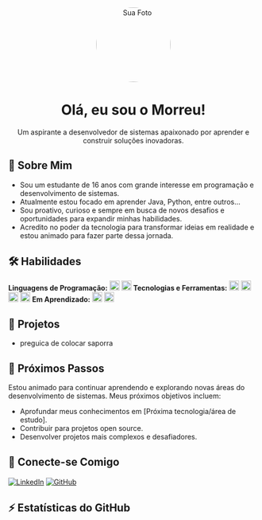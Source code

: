 <div align="center">
  <img src="(https://www.google.com/url?sa=i&url=https%3A%2F%2Fwww.reddit.com%2Fr%2FGatos%2Fcomments%2F1ae7qgi%2Fmeu_gato_%25C3%25A9_praticamente_o_gato_do_meme%2F&psig=AOvVaw3UkSvMruEpdaQQhlvshIkP&ust=1747787829725000&source=images&cd=vfe&opi=89978449&ved=0CBQQjRxqFwoTCJjDnZbnsI0DFQAAAAAdAAAAABAX)" alt="Sua Foto" width="150" height="150" style="border-radius: 50%;">
  <h1>Olá, eu sou o Morreu!</h1>
  <p>Um aspirante a desenvolvedor de sistemas apaixonado por aprender e construir soluções inovadoras.</p>
</div>

## 🚀 Sobre Mim

* Sou um estudante de 16 anos com grande interesse em programação e desenvolvimento de sistemas.
* Atualmente estou focado em aprender Java, Python, entre outros...
* Sou proativo, curioso e sempre em busca de novos desafios e oportunidades para expandir minhas habilidades.
* Acredito no poder da tecnologia para transformar ideias em realidade e estou animado para fazer parte dessa jornada.

## 🛠️ Habilidades

**Linguagens de Programação:**
<code><img height="20" src="https://img.shields.io/badge/Python-3776AB?style=for-the-badge&logo=python&logoColor=white" alt="Python"></code>
<code><img height="20" src="https://img.shields.io/badge/JavaScript-F7DF1E?style=for-the-badge&logo=javascript&logoColor=black" alt="JavaScript"></code>
**Tecnologias e Ferramentas:**
<code><img height="20" src="https://img.shields.io/badge/HTML5-E34F26?style=for-the-badge&logo=html5&logoColor=white" alt="HTML5"></code>
<code><img height="20" src="https://img.shields.io/badge/CSS3-1572B6?style=for-the-badge&logo=css3&logoColor=white" alt="CSS3"></code>
<code><img height="20" src="https://img.shields.io/badge/Git-F05032?style=for-the-badge&logo=git&logoColor=white" alt="Git"></code>
<code><img height="20" src="https://img.shields.io/badge/GitHub-181717?style=for-the-badge&logo=github&logoColor=white" alt="GitHub"></code>
**Em Aprendizado:**
<code><img height="20" src="https://img.shields.io/badge/Node.js-339933?style=for-the-badge&logo=nodedotjs&logoColor=white" alt="Node.js"></code>
<code><img height="20" src="https://img.shields.io/badge/React-61DAFB?style=for-the-badge&logo=react&logoColor=black" alt="React"></code>
## 💼 Projetos

* preguica de colocar saporra

## 🌱 Próximos Passos

Estou animado para continuar aprendendo e explorando novas áreas do desenvolvimento de sistemas. Meus próximos objetivos incluem:

* Aprofundar meus conhecimentos em [Próxima tecnologia/área de estudo].
* Contribuir para projetos open source.
* Desenvolver projetos mais complexos e desafiadores.

## 🔗 Conecte-se Comigo

<p align="left">
<a href="https://linkedin.com/in/SEU_PERFIL_DO_LINKEDIN" target="_blank"><img align="center" src="https://img.shields.io/badge/LinkedIn-0077B5?style=for-the-badge&logo=linkedin&logoColor=white" alt="LinkedIn"></a>
<a href="https://github.com/SEU_NOME_DE_USUARIO_GITHUB" target="_blank"><img align="center" src="https://img.shields.io/badge/GitHub-181717?style=for-the-badge&logo=github&logoColor=white" alt="GitHub"></a>
</p>

## ⚡ Estatísticas do GitHub
